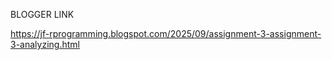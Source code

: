 BLOGGER LINK


https://jf-rprogramming.blogspot.com/2025/09/assignment-3-assignment-3-analyzing.html
